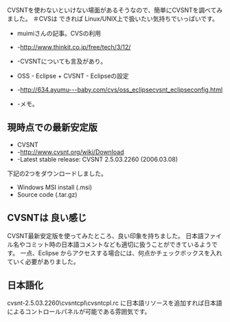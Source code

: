 CVSNTを使わないといけない場面があるそうなので、簡単にCVSNTを調べてみました。
＃CVSは できれば Linux/UNIX上で扱いたい気持ちでいっぱいです。

* muimiさんの記事。CVSの利用
* -http://www.thinkit.co.jp/free/tech/3/12/
* -CVSNTについても言及があり。

* OSS - Eclipse + CVSNT - Eclipseの設定
* -http://634.ayumu---baby.com/cvs/oss_eclipsecvsnt_eclipseconfig.html
* -メモ。


## 現時点での最新安定版

* CVSNT
* -http://www.cvsnt.org/wiki/Download
* -Latest stable release: CVSNT 2.5.03.2260 (2006.03.08)

下記の2つをダウンロードしました。
* Windows MSI install (.msi)
* Source code (.tar.gz)


## CVSNTは 良い感じ

CVSNT最新安定版を使ってみたところ、良い印象を持ちました。
日本語ファイル名やコミット時の日本語コメントなども適切に扱うことができているようです。
一点、Eclipse からアクセスする場合には、何点かチェックボックスを入れていく必要がありました。


## 日本語化

cvsnt-2.5.03.2260\cvsntcpl\cvsntcpl.rc に日本語リソースを追加すれば日本語によるコントロールパネルが可能である雰囲気です。

